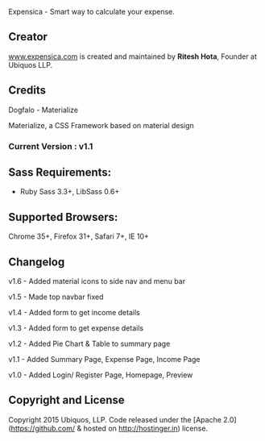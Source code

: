 Expensica - Smart way to calculate your expense.

## Creator

www.expensica.com is created and maintained by **Ritesh Hota**, Founder at Ubiquos LLP.

## Credits

Dogfalo - Materialize

Materialize, a CSS Framework based on material design

### Current Version : v1.1

## Sass Requirements:
- Ruby Sass 3.3+, LibSass 0.6+

## Supported Browsers:
Chrome 35+, Firefox 31+, Safari 7+, IE 10+

## Changelog

v1.6 - Added material icons to side nav and menu bar

v1.5 - Made top navbar fixed

v1.4 - Added form to get income details

v1.3 - Added form to get expense details

v1.2 - Added Pie Chart & Table to summary page

v1.1 - Added Summary Page,
       Expense Page,
       Income Page

v1.0 - Added Login/ Register Page,
       Homepage,
       Preview

## Copyright and License

Copyright 2015 Ubiquos, LLP. Code released under the [Apache 2.0](https://github.com/ & hosted on http://hostinger.in) license.


